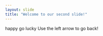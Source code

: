 ```yaml
---
layout: slide
title: "Welcome to our second slide!"
---
```

happy go lucky
Use the left arrow to go back!
